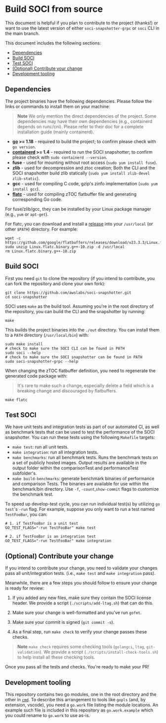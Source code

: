 # Build SOCI from source

This document is helpful if you plan to contribute to the project (thanks!) or
want to use the latest version of either `soci-snapshotter-grpc` or `soci` CLI 
in the main branch.

This document includes the following sections:

<!-- START doctoc generated TOC please keep comment here to allow auto update -->
<!-- DON'T EDIT THIS SECTION, INSTEAD RE-RUN doctoc TO UPDATE -->

- [Dependencies](#dependencies)
- [Build SOCI](#build-soci)
- [Test SOCI](#test-soci)
- [(Optional) Contribute your change](#optional-contribute-your-change)
- [Development tooling](#development-tooling)

<!-- END doctoc generated TOC please keep comment here to allow auto update -->

## Dependencies

The project binaries have the following dependencies. Please follow the links or commands
to install them on your machine:

> **Note**
> We only mention the direct dependencies of the project. Some dependencies may
> have their own dependencies (e.g., containerd depends on runc/cni). Please refer
> to their doc for a complete installation guide (mainly containerd).

- **[go](https://go.dev/doc/install) >= 1.18** - required to build the project;
to confirm please check with `go version`.
- **[containerd](https://github.com/containerd/containerd/blob/main/docs/getting-started.md) >= 1.4** -
required to run the SOCI snapshotter; to confirm please check with `sudo containerd --version`.
- **fuse** - used for mounting without root access (`sudo yum install fuse`).
- **zlib** - used for decompression and ztoc creation; Both the CLI and the SOCI snapshotter build zlib statically
(`sudo yum install zlib-devel zlib-static`).
- **gcc** - used for compiling C code, gzip's zinfo implementation (`sudo yum install gcc`).
- **[flatc](https://github.com/google/flatbuffers)** - used for compiling zTOC
flatbuffer file and generating corresponding Go code.

For fuse/zlib/gcc, they can be installed by your Linux package manager (e.g., `yum` or `apt-get`).

For flatc, you can download and install a [release](https://github.com/google/flatbuffers/releases)
into your `/usr/local` (or other `$PATH`) directory. For example:

```shell
wget -c https://github.com/google/flatbuffers/releases/download/v23.3.3/Linux.flatc.binary.g++-10.zip
sudo unzip Linux.flatc.binary.g++-10.zip -d /usr/local
rm Linux.flatc.binary.g++-10.zip
```

## Build SOCI

First you need `git` to clone the repository (if you intend to contribute, you
can fork the repository and clone your own fork):

```shell
git clone https://github.com/awslabs/soci-snapshotter.git
cd soci-snapshotter
```

SOCI uses `make` as the build tool. Assuming you're in the root directory
of the repository, you can build the CLI and the snapshotter by running:

```shell
make
```

This builds the project binaries into the `./out` directory. You can install them
to a `PATH` directory (`/usr/local/bin`) with:

```shell
sudo make install
# check to make sure the SOCI CLI can be found in PATH
sudo soci --help
# check to make sure the SOCI snapshotter can be found in PATH
sudo soci-snapshotter-grpc --help
```

When changing the zTOC flatbuffer definition, you need to regenerate the generated
code package with:

> It's rare to make such a change, especially delete a field which is a breaking
> change and discouraged by flatbuffers.

```shell
make flatc
```

## Test SOCI

We have unit tests and integration tests as part of our automated CI, as well as
benchmark tests that can be used to test the performance of the SOCI snapshotter. You
can run these tests using the following `Makefile` targets:

- `make test`: run all unit tests.
- `make integration`: run all integration tests.
- `make benchmarks`: run all benchmark tests. Runs the benchmark tests on a set of publicly hosted images. Output results are available in the output folder within the comparisonTest and performanceTest subfolder's.
- `make build-benchmarks`: generate benchmark binaries of performance and comparison Tests. The binaries are available for use within the benchmark/bin directory. Use `-f`, `-count`,`show-commit` flags to customize the benchmark test.

To speed up develop-test cycle, you can run individual test(s) by utilizing `go test`'s
`-run` flag. For example, suppose you only want to run a test named `TestFooBar`, you can:

```shell
# 1. if TestFooBar is a unit test
GO_TEST_FLAGS="-run TestFooBar" make test

# 2. if TestFooBar is an integration test
GO_TEST_FLAGS="-run TestFooBar" make integration
```

## (Optional) Contribute your change

If you intend to contribute your change, you need to validate your changes pass
all unit/integration tests. (i.e., `make test` and `make integration` pass).

Meanwhile, there are a few steps you should follow to ensure your change is ready
for review:

1. If you added any new files, make sure they contain the SOCI license header. We
provide a script (`./scripts/add-ltag.sh`) that can do this.

2. Make sure your change is well-formatted and you've run `gofmt`.

3. Make sure your commit is signed (`git commit -s`).

4. As a final step, run `make check` to verify your change passes these checks.

> **Note**
> `make check` requires some checking tools (`golangci`, `ltag`,
> `git-validation`). We provide a script (`./scripts/install-check-tools.sh`) to
> help install all these checking tools.

Once you pass all the tests and checks. You're ready to make your PR!

## Development tooling

This repository contains two go modules, one in the root directory and the other in [`cmd`](../cmd). To describe this arrangement to tools like `gopls` (and, by extension, vscode), you need a `go.work` file listing the module locations. An example such file is included in this repository as `go.work.example` which you could rename to `go.work` to use as-is.
